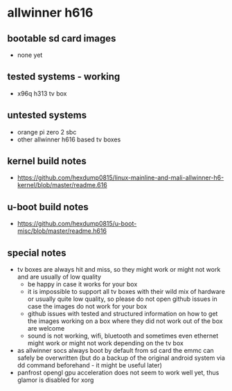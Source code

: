 # allwinner h616

## bootable sd card images

- none yet

## tested systems - working

- x96q h313 tv box

## untested systems

- orange pi zero 2 sbc
- other allwinner h616 based tv boxes

## kernel build notes

- https://github.com/hexdump0815/linux-mainline-and-mali-allwinner-h6-kernel/blob/master/readme.616

## u-boot build notes

- https://github.com/hexdump0815/u-boot-misc/blob/master/readme.h616

## special notes

- tv boxes are always hit and miss, so they might work or might not work and are usually of low quality
  - be happy in case it works for your box
  - it is impossible to support all tv boxes with their wild mix of hardware or usually quite low quality, so please do not open github issues in case the images do not work for your box
  - github issues with tested and structured information on how to get the images working on a box where they did not work out of the box are welcome
  - sound is not working, wifi, bluetooth and sometimes even ethernet might work or might not work depending on the tv box
- as allwinner socs always boot by default from sd card the emmc can safely be overwritten (but do a backup of the original android system via dd command beforehand - it might be useful later)
- panfrost opengl gpu acceleration does not seem to work well yet, thus glamor is disabled for xorg
